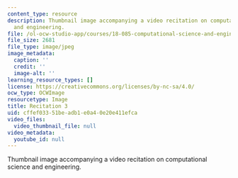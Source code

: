 ```yaml
---
content_type: resource
description: Thumbnail image accompanying a video recitation on computational science
  and engineering.
file: /ol-ocw-studio-app/courses/18-085-computational-science-and-engineering-i-fall-2008/cffef03351beadb1e0a40e20e411efca_r3.jpg
file_size: 2681
file_type: image/jpeg
image_metadata:
  caption: ''
  credit: ''
  image-alt: ''
learning_resource_types: []
license: https://creativecommons.org/licenses/by-nc-sa/4.0/
ocw_type: OCWImage
resourcetype: Image
title: Recitation 3
uid: cffef033-51be-adb1-e0a4-0e20e411efca
video_files:
  video_thumbnail_file: null
video_metadata:
  youtube_id: null
---
```

Thumbnail image accompanying a video recitation on computational science and engineering.
